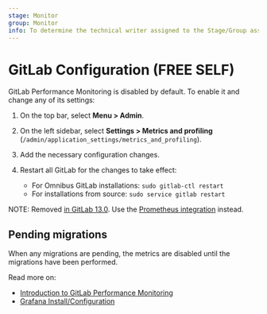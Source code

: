 ```yaml
---
stage: Monitor
group: Monitor
info: To determine the technical writer assigned to the Stage/Group associated with this page, see https://about.gitlab.com/handbook/engineering/ux/technical-writing/#assignments
---
```


# GitLab Configuration **(FREE SELF)**

GitLab Performance Monitoring is disabled by default. To enable it and change any of its
settings:

1. On the top bar, select **Menu > Admin**.
1. On the left sidebar, select **Settings > Metrics and profiling**
  (`/admin/application_settings/metrics_and_profiling`).
1. Add the necessary configuration changes.
1. Restart all GitLab for the changes to take effect:

   - For Omnibus GitLab installations: `sudo gitlab-ctl restart`
   - For installations from source: `sudo service gitlab restart`

NOTE:
Removed [in GitLab 13.0](https://gitlab.com/gitlab-org/gitlab/-/merge_requests/30786). Use the
[Prometheus integration](../prometheus/index.md) instead.

## Pending migrations

When any migrations are pending, the metrics are disabled until the migrations
have been performed.

Read more on:

- [Introduction to GitLab Performance Monitoring](index.md)
- [Grafana Install/Configuration](grafana_configuration.md)
